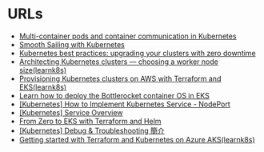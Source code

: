 # URLs

* [Multi-container pods and container communication in Kubernetes](https://www.mirantis.com/blog/multi-container-pods-and-container-communication-in-kubernetes/)
* [Smooth Sailing with Kubernetes](https://cloud.google.com/kubernetes-engine/kubernetes-comic/)
* [Kubernetes best practices: upgrading your clusters with zero downtime](https://cloud.google.com/blog/products/gcp/kubernetes-best-practices-upgrading-your-clusters-with-zero-downtime)
* [Architecting Kubernetes clusters — choosing a worker node size(learnk8s)](https://learnk8s.io/kubernetes-node-size/)
* [Provisioning Kubernetes clusters on AWS with Terraform and EKS(learnk8s)](https://learnk8s.io/terraform-eks)
* [Learn how to deploy the Bottlerocket container OS in EKS](https://searchcloudcomputing.techtarget.com/tip/Learn-how-to-deploy-the-Bottlerocket-container-OS-in-EKS)
* [[Kubernetes] How to Implement Kubernetes Service - NodePort](https://www.hwchiu.com/kubernetes-service-iii.html)
* [[Kubernetes] Service Overview ](https://godleon.github.io/blog/Kubernetes/k8s-Service-Overview/)
* [From Zero to EKS with Terraform and Helm](https://aws.amazon.com/tw/blogs/startups/from-zero-to-eks-with-terraform-and-helm/)
* [[Kubernetes] Debug & Troubleshooting 簡介](https://godleon.github.io/blog/Kubernetes/k8s-debug-and-troubleshooting-Overview/)
* [Getting started with Terraform and Kubernetes on Azure AKS(learnk8s)](https://learnk8s.io/blog/get-start-terraform-aks)
